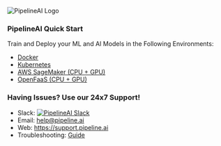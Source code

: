 ![PipelineAI Logo](http://pipeline.ai/assets/img/logo/pipelineai-split-black-258x62.png)

### PipelineAI Quick Start
Train and Deploy your ML and AI Models in the Following Environments:
* [Docker](/docs/quickstart/docker)
* [Kubernetes](/docs/quickstart/kubernetes)
* [AWS SageMaker (CPU + GPU)](/docs/quickstart/sagemaker)
* [OpenFaaS (CPU + GPU)](/docs/quickstart/openfaas)

### Having Issues?  Use our 24x7 Support!
* Slack:  [![PipelineAI Slack](http://pipeline.ai/assets/img/slack-logo.png)](https://join.slack.com/t/pipelineai/shared_invite/enQtMjg3MTYzNjg1OTY5LWQxM2E5MDFhYTAzMDdkYmU2NjEyMmIxYTg5MjcyZGE3N2JiMWM4OWQxMzI2NzVlNTk3Y2JlMjQ1MWM3M2M0Mjc)
* Email:  help@pipeline.ai
* Web:  https://support.pipeline.ai
* Troubleshooting:  [Guide](/docs/troubleshooting)
